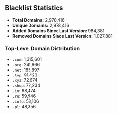 ## Blacklist Statistics

- **Total Domains:** 2,978,416
- **Unique Domains:** 2,978,416
- **Added Domains Since Last Version:** 984,381
- **Removed Domains Since Last Version:** 1,027,881

### Top-Level Domain Distribution

-  `.com`: 1,315,601
-  `.org`: 241,666
-  `.net`: 185,897
-  `.top`: 91,422
-  `.xyz`: 72,674
-  `.shop`: 72,234
-  `.io`: 68,474
-  `.ru`: 59,946
-  `.info`: 53,106
-  `.pl`: 48,856
